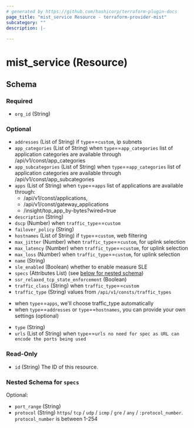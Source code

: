 ```yaml
---
# generated by https://github.com/hashicorp/terraform-plugin-docs
page_title: "mist_service Resource - terraform-provider-mist"
subcategory: ""
description: |-
  
---
```


# mist_service (Resource)





<!-- schema generated by tfplugindocs -->
## Schema

### Required

- `org_id` (String)

### Optional

- `addresses` (List of String) if `type`==`custom`, ip subnets
- `app_categories` (List of String) when `type`==`app_categories`
list of application categories are available through /api/v1/const/app_categories
- `app_subcategories` (List of String) when `type`==`app_categories`
list of application categories are available through /api/v1/const/app_subcategories
- `apps` (List of String) when `type`==`apps`
list of applications are available through:
  - /api/v1/const/applications,
  - /api/v1/const/gateway_applications
  - /insight/top_app_by-bytes?wired=true
- `description` (String)
- `dscp` (Number) when `traffic_type`==`custom`
- `failover_policy` (String)
- `hostnames` (List of String) if `type`==`custom`, web filtering
- `max_jitter` (Number) when `traffic_type`==`custom`, for uplink selection
- `max_latency` (Number) when `traffic_type`==`custom`, for uplink selection
- `max_loss` (Number) when `traffic_type`==`custom`, for uplink selection
- `name` (String)
- `sle_enabled` (Boolean) whether to enable measure SLE
- `specs` (Attributes List) (see [below for nested schema](#nestedatt--specs))
- `ssr_relaxed_tcp_state_enforcement` (Boolean)
- `traffic_class` (String) when `traffic_type`==`custom`
- `traffic_type` (String) values from `/api/v1/consts/traffic_types`
* when `type`==`apps`, we'll choose traffic_type automatically
* when `type`==`addresses` or `type`==`hostnames`, you can provide your own settings (optional)
- `type` (String)
- `urls` (List of String) when `type`==`urls
no need for spec as URL can encode the ports being used`

### Read-Only

- `id` (String) The ID of this resource.

<a id="nestedatt--specs"></a>
### Nested Schema for `specs`

Optional:

- `port_range` (String)
- `protocol` (String) `https`/ `tcp` / `udp` / `icmp` / `gre` / `any` / `:protocol_number`.
`protocol_number` is between 1-254
